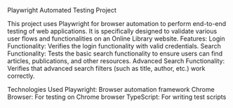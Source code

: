 Playwright Automated Testing Project

This project uses Playwright for browser automation to perform end-to-end testing of web applications. It is specifically designed to validate various user flows and functionalities on an Online Library website.
Features:
Login Functionality: Verifies the login functionality with valid credentials.
Search Functionality: Tests the basic search functionality to ensure users can find articles, publications, and other resources.
Advanced Search Functionality: Verifies that advanced search filters (such as title, author, etc.) work correctly.


Technologies Used
Playwright: Browser automation framework
Chrome Browser: For testing on Chrome browser
TypeScript: For writing test scripts
